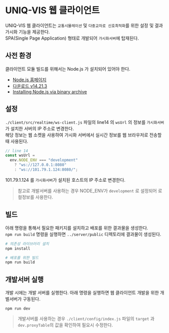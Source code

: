 # UNIQ-VIS 웹 클라이언트

UNIQ-VIS 웹 클라이언트는 `교통시뮬레이션` 및 `다중교차로 신호최적화`를 위한 설정 및 결과 가시화 기능을 제공한다.  
SPA(Single Page Application) 형태로 개발되어 `가시화서버`에 탑재된다.

## 사전 환경

클라이언트 모듈 빌드를 위해서는 Node.js 가 설치되어 있어야 한다.

- [Node.js 홈페이지](https://nodejs.org/en/)
- [다운로드 v14.21.3](https://nodejs.org/download/release/v14.21.3/)
- [Installing Node.js via binary archive](https://github.com/nodejs/help/wiki/Installation)

## 설정

`./client/src/realtime/ws-client.js` 파일의 line14 의 `wsUrl` 의 정보를 `가시화서버`가 설치한 서버의 IP 주소로 변경한다.  
해당 정보는 웹 소켓을 사용하여 가시화 서버에서 실시간 정보를 웹 브라우저로 전송할 때 사용된다.

```js
// line 14
const wsUrl =
  env.NODE_ENV === "development"
    ? "ws://127.0.0.1:8080"
    : "ws://101.79.1.124:8080/";
```

101.79.1.124 를 `가시화서버`가 설치된 호스트의 IP 주소로 변경한다.

> 참고로 개발서버를 사용하는 경우 NODE_ENV가 `development` 로 설정되어 로컬정보를 사용한다.

## 빌드

아래 명령을 통해서 필요한 패키지를 설치하고 배포를 위한 결과물을 생성한다.  
`npm run build` 명령을 실행하면 `../server/public` 디렉토리에 결과물이 생성된다.

```bash
# 의존성 라이브러리 설치
npm install

# 배포를 위한 빌드
npm run build
```

## 개발서버 실행

개발 시에는 개발 서버를 실행한다. 아래 명령을 실행하면 웹 클라이언트 개발을 위한 개벌서버가 구동된다.

```
npm run dev
```

> 개발서버를 사용하는 경우 `./client/config/index.js` 파일의 `target` 과 `dev.proxyTable`의 값을 확인하여 필요시 수정한다.
